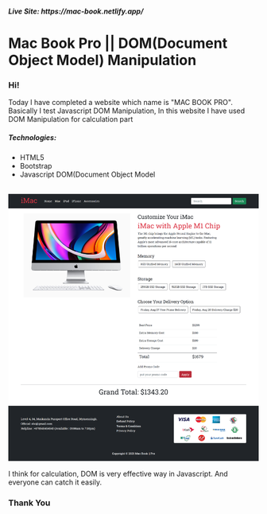 <h5>Live Site: https://mac-book.netlify.app/ </h5>

# Mac Book Pro || DOM(Document Object Model) Manipulation

<h3>Hi!</h3>
<p>Today I have completed a website which name is "MAC BOOK PRO". <br> Basically I test Javascript DOM Manipulation, In this website I have used DOM Manipulation for calculation part</p>
<h5>Technologies:</h5>
<ul>
<li>HTML5</li>
<li>Bootstrap</li>
<li>Javascript DOM(Document Object Model</li>
</ul>
<br>
<img src="images/mac-book.netlify.app_-min.png" alt="Mac Book website">
<br>
<p>I think for calculation, DOM is very effective way in Javascript. And everyone can catch it easily.</p>
<h3>Thank You</h3>
